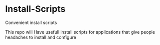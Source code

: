 # Install-Scripts
Convenient install scripts


This repo will Have usefull install scripts for applications that give people headaches to install and configure
